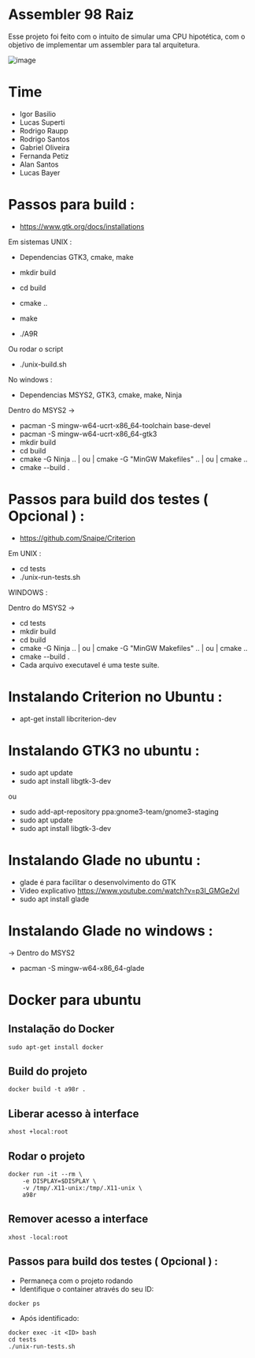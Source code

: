 
# Assembler 98 Raiz 

Esse projeto foi feito com o intuito de simular uma CPU hipotética, com
o objetivo de implementar um assembler para tal arquitetura.

![image](https://github.com/user-attachments/assets/063418ef-6b40-4dca-baf6-f5d7dd81c2df)

# Time

  - Igor Basilio
  - Lucas Superti
  - Rodrigo Raupp
  - Rodrigo Santos
  - Gabriel Oliveira
  - Fernanda Petiz
  - Alan Santos
  - Lucas Bayer
  
# Passos para build : 

- https://www.gtk.org/docs/installations

Em sistemas UNIX : 

- Dependencias GTK3, cmake, make 

- mkdir build
- cd build
- cmake ..
- make
- ./A9R

Ou rodar o script 

- ./unix-build.sh

No windows :

- Dependencias MSYS2, GTK3, cmake, make, Ninja

Dentro do MSYS2 -> 
- pacman -S mingw-w64-ucrt-x86_64-toolchain base-devel
- pacman -S mingw-w64-ucrt-x86_64-gtk3
- mkdir build
- cd build
- cmake -G Ninja .. | ou | cmake -G "MinGW Makefiles" .. | ou | cmake .. 
- cmake --build .

# Passos para build dos testes ( Opcional ) : 

- https://github.com/Snaipe/Criterion

Em UNIX :

- cd tests
- ./unix-run-tests.sh

WINDOWS :

Dentro do MSYS2 -> 
- cd tests
- mkdir build
- cd build
- cmake -G Ninja .. | ou | cmake -G "MinGW Makefiles" .. | ou | cmake .. 
- cmake --build .
- Cada arquivo executavel é uma teste suite.

# Instalando Criterion no Ubuntu : 

- apt-get install libcriterion-dev

# Instalando GTK3 no ubuntu : 

- sudo apt update
- sudo apt install libgtk-3-dev

ou 

- sudo add-apt-repository ppa:gnome3-team/gnome3-staging
- sudo apt update
- sudo apt install libgtk-3-dev

# Instalando Glade no ubuntu :  

- glade é para facilitar o desenvolvimento do GTK
- Video explicativo https://www.youtube.com/watch?v=p3I_GMGe2vI
- sudo apt install glade

# Instalando Glade no windows :

-> Dentro do MSYS2 
- pacman -S mingw-w64-x86_64-glade

# Docker para ubuntu

## Instalação do Docker

```
sudo apt-get install docker
```

## Build do projeto

```
docker build -t a98r . 
```

## Liberar acesso à interface
```
xhost +local:root
```

## Rodar o projeto
```
docker run -it --rm \
    -e DISPLAY=$DISPLAY \
    -v /tmp/.X11-unix:/tmp/.X11-unix \
    a98r
```

## Remover acesso a interface
```
xhost -local:root
```

## Passos para build dos testes ( Opcional ) :

- Permaneça com o projeto rodando
- Identifique o container através do seu ID:
```
docker ps
```
- Após identificado: 
```
docker exec -it <ID> bash
cd tests
./unix-run-tests.sh
```

